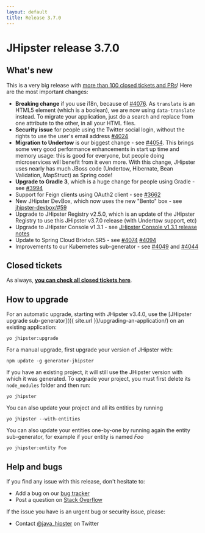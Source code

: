 ```yaml
---
layout: default
title: Release 3.7.0
---
```


JHipster release 3.7.0
==================

What's new
----------

This is a very big release with [more than 100 closed tickets and PRs](https://github.com/jhipster/generator-jhipster/issues?q=milestone%3A3.7.0+is%3Aclosed)! Here are the most important changes:

- **Breaking change** if you use i18n, because of [#4076](https://github.com/jhipster/generator-jhipster/pull/4076). As `translate` is an HTML5 element (which is a boolean), we are now using `data-translate` instead. To migrate your application, just do a search and replace from one attribute to the other, in all your HTML files.
- **Security issue** for people using the Twitter social login, without the rights to use the user's email address [#4024](https://github.com/jhipster/generator-jhipster/issues/4024)
- **Migration to Undertow** is our biggest change - see [#4054](https://github.com/jhipster/generator-jhipster/issues/4054). This brings some very good performance enhancements in start up time and memory usage: this is good for everyone, but people doing microservices will benefit from it even more. With this change, JHipster uses nearly has much JBoss code (Undertow, Hibernate, Bean Validation, MapStruct) as Spring code!
- **Upgrade to Gradle 3**, which is a huge change for people using Gradle - see [#3994](https://github.com/jhipster/generator-jhipster/issues/3994)
- Support for Feign clients using OAuth2 client - see [#3662](https://github.com/jhipster/generator-jhipster/pull/3662)
- New JHipster DevBox, which now uses the new "Bento" box - see [jhipster-devbox/#59](https://github.com/jhipster/jhipster-devbox/pull/59)
- Upgrade to JHipster Registry v2.5.0, which is an update of the JHipster Registry to use this JHipster v3.7.0 release (with Undertow support, etc)
- Upgrade to JHipster Console v1.3.1 - see [JHipster Console v1.3.1 release notes](https://github.com/jhipster/jhipster-console/releases/tag/v1.3.1)
- Update to Spring Cloud Brixton.SR5 - see [#4074](https://github.com/jhipster/generator-jhipster/pull/4074) [#4094](https://github.com/jhipster/generator-jhipster/pull/4094)
- Improvements to our Kubernetes sub-generator - see [#4049](https://github.com/jhipster/generator-jhipster/pull/4049) and [#4044](https://github.com/jhipster/generator-jhipster/pull/4044)

Closed tickets
------------
As always, __[you can check all closed tickets here](https://github.com/jhipster/generator-jhipster/issues?q=milestone%3A3.7.0+is%3Aclosed)__.

How to upgrade
------------

For an automatic upgrade, starting with JHipster v3.4.0, use the [JHipster upgrade sub-generator]({{ site.url }}/upgrading-an-application/) on an existing application:

```
yo jhipster:upgrade
```

For a manual upgrade, first upgrade your version of JHipster with:

```
npm update -g generator-jhipster
```

If you have an existing project, it will still use the JHipster version with which it was generated.
To upgrade your project, you must first delete its `node_modules` folder and then run:

```
yo jhipster
```

You can also update your project and all its entities by running

```
yo jhipster --with-entities
```

You can also update your entities one-by-one by running again the entity sub-generator, for example if your entity is named _Foo_

```
yo jhipster:entity Foo
```

Help and bugs
--------------

If you find any issue with this release, don't hesitate to:

- Add a bug on our [bug tracker](https://github.com/jhipster/generator-jhipster/issues?state=open)
- Post a question on [Stack Overflow](http://stackoverflow.com/tags/jhipster/info)

If the issue you have is an urgent bug or security issue, please:

- Contact [@java_hipster](https://twitter.com/java_hipster) on Twitter
